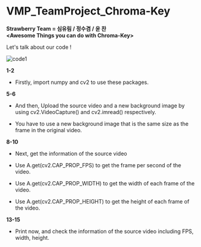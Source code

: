 # VMP_TeamProject_Chroma-Key
**Strawberry Team = 심유림 / 정수겸 / 윤 찬**  
**&lt;Awesome Things you can do with Chroma-Key>**

Let's talk about our code !

![code1](https://user-images.githubusercontent.com/119425924/204765876-38f0a76a-06ba-43bb-9100-20346f8a639e.png)

**1-2**

* Firstly, import numpy and cv2 to use these packages.

**5-6**

* And then, Upload the source video and a new background image by using cv2.VideoCapture() and cv2.imread() respectively.

* You have to use a new background image that is the same size as the frame in the original video.

**8-10**

* Next, get the information of the source video

* Use A.get(cv2.CAP_PROP_FPS) to get the frame per second of the video.

* Use A.get(cv2.CAP_PROP_WIDTH) to get the width of each frame of the video.

* Use A.get(cv2.CAP_PROP_HEIGHT) to get the height of each frame of the video.

**13-15**

* Print now, and check the information of the source video including FPS, width, height.




